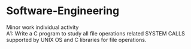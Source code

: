 # Software-Engineering
Minor work individual activity
<br>
A1: Write a C program to study all file operations related SYSTEM CALLS supported by UNIX OS and C libraries for file operations.
